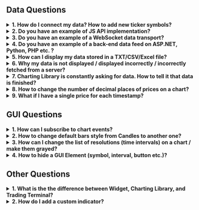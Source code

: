 ## Data Questions

<!--
To be consistent please make sure that each item of file has the following structure:
<details><summary>
<b>NUM. TITLE</b>
</summary><p>

DESCRIPTION

</details>
-->

<!-- markdownlint-disable no-inline-html -->

<details><summary>
<b>1. How do I connect my data? How to add new ticker symbols?</b>
</summary><p>

The Charting Library should be used by technical specialists.
It requires advanced skills in JavaScript and deep knowledge of WEB protocols.
You should know it yourself or have/hire people who know this.
Additionally, if you don't have a WEB API, you will need at least a server language programmer and a system administrator to implement a WEB API on the server side.

We’ve done a lot of work to make the process of connecting data simple and clear.

First, you need to read and understand this article: [How to connect my data](https://github.com/Abolfazl2647/Charts/blob/main/Connecting-Data.md)

If you still have questions, open [Demo Chart](https://github.com/Abolfazl2647/Charts/blob/main/https://charting-library.tradingview.com), then open Debugger-Network and filter requests by `demo_feed`. You will see all requests and corresponding responses in the [UDF](https://github.com/Abolfazl2647/Charts/blob/main/UDF.md) format.

</details>

<details><summary>
<b>2. Do you have an example of JS API implementation?</b>
</summary><p>

The UDF Adapter is an example of the JS API implementation. [Its code](https://github.com/Abolfazl2647/Charts/blob/main/https://github.com/tradingview/charting_library/tree/master/datafeeds/udf.md) is not minified and it is written in such a way that our clients can understand how it works.

</details>

<details><summary>
<b>3. Do you have an example of a WebSocket data transport?</b>
</summary><p>

You can find an example of WebSocket streaming in the [Tutorial](https://github.com/tradingview/charting-library-tutorial).

</details>

<details><summary>
<b>4. Do you have an example of a back-end data feed on ASP.NET, Python, PHP etc. ?</b>
</summary><p>

The only example of a back-end feed that we have is written on Javascript for NodeJS. You can find it here: [yahoo_datafeed](https://github.com/tradingview/yahoo_datafeed)

</details>

<details><summary>
<b>5. How can I display my data stored in a TXT/CSV/Excel file?</b>
</summary><p>

First of all, the Charting Library is not intended to display data from files. It is used to display bars data from a server. Secondly, you should keep in mind that according to the agreement you should use Charting Library on public websites only. If you still want to use a file as the source of data you will need to do the following steps:

1. Write an application using any server language (.NET, PHP, NodeJS, Python, etc.). This application should read the file and provide the data from it in [UDF](https://github.com/Abolfazl2647/Charts/blob/main/UDF.md) format over HTTP(S).

   Note: You can provide data in another format or use a WebSocket to transfer it, but in this case you will need to implement a [JS API](https://github.com/Abolfazl2647/Charts/blob/main/JS-Api.md) adapter on a client.

1. You should either have a static IP or register a domain so a browser can send requests to your server.
1. Open `index.html` and replace `demo_feed.tradingview.com` with the URL to your server.

</details>

<details><summary>
<b>6. Why my data is not displayed / displayed incorrectly / incorrectly fetched from a server?</b>
</summary><p>

The first thing you should do is open `index.html` or your script where you create the library widget and put the following line in the initialization options of the widget: `debug: true,`.
Once you have done that, you will see lots of helpful information in your browser console.
Most of important actions that happen in the library are explained in the console.

Please read [Symbology](https://github.com/Abolfazl2647/Charts/blob/main/Symbology.md) thoroughly. Most of errors with data happen because of incorrect symbol settings.

</details>

<details><summary>
<b>7. Charting Library is constantly asking for data. How to tell it that data is finished?</b>
</summary><p>

Specifically for this purpose, there is a flag that can be added to the responses from your server that tells the library that there is no more data on the server.
It is called `no_data` for [UDF](https://github.com/Abolfazl2647/Charts/blob/main/UDF.md#bars) and `noData` for [JS API](https://github.com/Abolfazl2647/Charts/blob/main/JS-Api.md#getbarssymbolinfo-resolution-from-to-onhistorycallback-onerrorcallback-firstdatarequest)

</details>

<details><summary>
<b>8. How to change the number of decimal places of prices on a chart?</b>
</summary><p>

Please read [Symbology](https://github.com/Abolfazl2647/Charts/blob/main/Symbology.md) thoroughly. The number of decimal places is calculated based on `minmov` and `pricescale` values.

</details>

<details><summary>
<b>9. What if I have a single price for each timestamp?</b>
</summary><p>

You still can display your data if you have only one price for each timestamp, but obviously you will not be able to display the data as bars/candles. Since the library is intended to display different styles of data: candles, bars, histogram, you are supposed to provide Open, High, Low, Close and optional Volume for each timestamp. If you have only one price, you can pass `Open = High = Low = Close = price`. For better view of this data, you can change the default chart style to “Line” (see GUI Questions).

</details>

## GUI Questions

<details><summary>
<b>1. How can I subscribe to chart events?</b>
</summary><p>

We have a few ways to subscribe to the events:

1. Subscribing to general events that are related to a whole chart layout, not a specific chart.
   [Open article](https://github.com/Abolfazl2647/Charts/blob/main/Widget-Methods.md#subscribing-to-chart-events)
1. Subscribing to events that are related to a single chart
   [Open article](https://github.com/Abolfazl2647/Charts/blob/main/Chart-Methods.md#subscribing-to-chart-events)

Check the result value of subscription methods.
Some of them return a [Subscription](https://github.com/Abolfazl2647/Charts/blob/main/Subscription.md) object that has methods `subscribe`/`unsubscribe`. The others accept a callback function.

</details>

<details><summary>
<b>2. How to change default bars style from Candles to another one?</b>
</summary><p>

You need to use [overrides](https://github.com/Abolfazl2647/Charts/blob/main/Widget-Constructor.md#overrides) of the Widget Constructor. Add `mainSeriesProperties.style` key. You can find allowed values in [this article](https://github.com/Abolfazl2647/Charts/blob/main/Overrides.md)

</details>

<details><summary>
<b>3. How can I change the list of resolutions (time intervals) on a chart / make them grayed?</b>
</summary><p>

- List of the resolutions displayed in a pop-up on a chart is defined by [supported_resolutions](https://github.com/Abolfazl2647/Charts/blob/main/JS-Api.md#supported_resolutions) from the data feed configuration.
- Resolutions available for a certain instrument are defined by [supported_resolutions](https://github.com/Abolfazl2647/Charts/blob/main/Symbology#supported_resolutions) from the instrument/symbol information.
- If you support intraday resolutions, you need to set [has_intraday](https://github.com/Abolfazl2647/Charts/blob/main/Symbology.md#has_intraday)
- Additionally, if you support seconds, you need to set [has_seconds](https://github.com/Abolfazl2647/Charts/blob/main/Symbology.md#has_seconds)
- If you support daily resolutions, you should set [has_daily](https://github.com/Abolfazl2647/Charts/blob/main/Symbology.md#has_daily)
- If you support weeks and months, you should set [has_weekly_and_monthly](https://github.com/Abolfazl2647/Charts/blob/main/Symbology.md#has_weekly_and_monthly)
- Additionally, you should set the resolutions, which are provided by your server for [intraday resolutions](https://github.com/Abolfazl2647/Charts/blob/main/Symbology.md#intraday_multipliers) and separately for [seconds](https://github.com/Abolfazl2647/Charts/blob/main/Symbology#seconds_multipliers).
- If an instrument supports (`supported_resolutions`) more resolutions that can be provided by the server (`intraday_multipliers`), the other resolutions are constructed by the chart.

</details>

<details><summary>
<b>4. How to hide a GUI Element (symbol, interval, button etc.)?</b>
</summary><p>

- Most of GUI elements can be hidden using [Featuresets](https://github.com/Abolfazl2647/Charts/blob/main/Featuresets.md). Please look at the [Interactive map of featuresets](http://tradingview.github.io/featuresets.html) to find what you need.
- There are base elements that cannot be hidden, but if you still want to get rid of them you can use [CSS customization](https://github.com/Abolfazl2647/Charts/blob/main/Widget-Constructor.md#custom_css_url). Please note that the names, classes, and identifiers of DOM elements may be changed in future versions of the product without any notifications.

</details>

## Other Questions

<details><summary>
<b>1. What is the the difference between Widget, Charting Library, and Trading Terminal?</b>
</summary><p>

- [Widget](https://tradingview.com/widget/) is connected to TradingView data. Perfect for websites, blogs, and forums where you need a fast & free solution.

  Integration is simply cutting & pasting pre-made iframe code. It has lots of display modes.

- [Charting Library](https://www.tradingview.com/HTML5-stock-forex-bitcoin-charting-library/) is a chart with your data.

  This is a standalone solution that you download, host on your servers, connect your data & use in your site/app for free.

- [Trading Terminal](https://www.tradingview.com/trading-terminal/) is a standalone product that is licensed to brokers.

  It includes all features available in the Charting Library, but it also has trading functionality, multiple chart layouts, watchlists, details, news widgets, and other advanced tools.

  It has its own licensing fees associated with it.

</details>

<details><summary>
<b>2. How do I add a custom indicator?</b>
</summary><p>

At the moment there is only one way to add custom indicators. It is described in a [dedicated article](https://github.com/Abolfazl2647/Charts/blob/main/Creating-Custom-Studies.md).

</details>

<!-- markdownlint-enable no-inline-html -->
